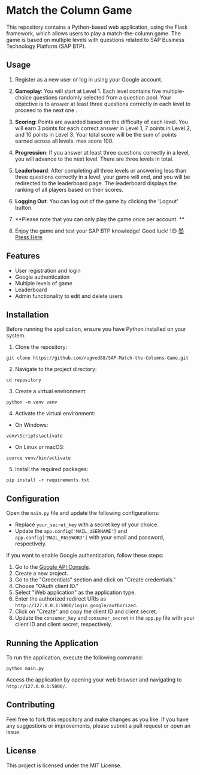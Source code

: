 Match the Column Game
=====================

This repository contains a Python-based web application, using the Flask framework, which allows users to play a match-the-column game. The game is based on multiple levels with questions related to SAP Business Technology Platform (SAP BTP).

Usage
-----

1.  Register as a new user or log in using your Google account.
2. **Gameplay**: You will start at Level 1. Each level contains five multiple-choice questions randomly selected from a question pool. Your objective is to answer at least three questions correctly in each level to proceed to the next one .

3. **Scoring**: Points are awarded based on the difficulty of each level. You will earn 3 points for each correct answer in Level 1, 7 points in Level 2, and 10 points in Level 3. Your total score will be the sum of points earned across all levels. max score 100.

4. **Progression**: If you answer at least three questions correctly in a level, you will advance to the next level. There are three levels in total.

5. **Leaderboard**: After completing all three levels or answering less than three questions correctly in a level, your game will end, and you will be redirected to the leaderboard page. The leaderboard displays the ranking of all players based on their scores.

6. **Logging Out**: You can log out of the game by clicking the 'Logout' button.

7. **Please note that you can only play the game once per account. **

8. Enjoy the game and test your SAP BTP knowledge! Good luck! !😊
[😈 Press Here ](https://rugved1.pythonanywhere.com)

Features
--------

-   User registration and login
-   Google authentication
-   Multiple levels of game
-   Leaderboard
-   Admin functionality to edit and delete users

Installation
------------

Before running the application, ensure you have Python installed on your system.

1. Clone the repository:

`git clone https://github.com/rugved88/SAP-Match-the-Columns-Game.git`

2. Navigate to the project directory:

`cd repository`

3. Create a virtual environment:

`python -m venv venv`

4. Activate the virtual environment:

-   On Windows:

`venv\Scripts\activate`

-   On Linux or macOS:

`source venv/bin/activate`

5. Install the required packages:

`pip install -r requirements.txt`

Configuration
-------------

Open the `main.py` file and update the following configurations:

-   Replace `your_secret_key` with a secret key of your choice.
-   Update the `app.config['MAIL_USERNAME']` and `app.config['MAIL_PASSWORD']` with your email and password, respectively.

If you want to enable Google authentication, follow these steps:

1.  Go to the [Google API Console](https://console.developers.google.com/).
2.  Create a new project.
3.  Go to the "Credentials" section and click on "Create credentials."
4.  Choose "OAuth client ID."
5.  Select "Web application" as the application type.
6.  Enter the authorized redirect URIs as `http://127.0.0.1:5000/login_google/authorized`.
7.  Click on "Create" and copy the client ID and client secret.
8.  Update the `consumer_key` and `consumer_secret` in the `app.py` file with your client ID and client secret, respectively.

Running the Application
-----------------------

To run the application, execute the following command:

`python main.py`

Access the application by opening your web browser and navigating to `http://127.0.0.1:5000/`.

Contributing
------------

Feel free to fork this repository and make changes as you like. If you have any suggestions or improvements, please submit a pull request or open an issue.

License
-------

This project is licensed under the MIT License.
